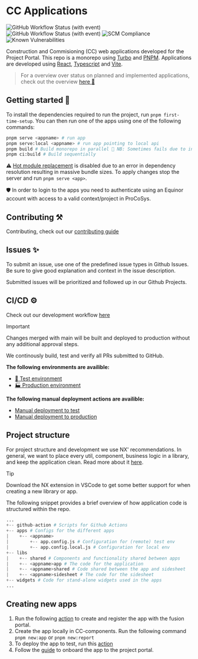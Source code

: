 # CC Applications
![GitHub Workflow Status (with event)](https://img.shields.io/github/actions/workflow/status/equinor/cc-components/fprd-deploy.yml?label=Prod%20deployment)
![GitHub Workflow Status (with event)](https://img.shields.io/github/actions/workflow/status/equinor/cc-components/pr-deploy.yml?label=PR%20deployment)
![SCM Compliance](https://scm-compliance-api.radix.equinor.com/repos/equinor/cc-components/badge)
![Known Vulnerabilities](https://snyk.io/test/github/equinor/cc-components/badge.svg)

Construction and Commisioning (CC) web applications developed for the Project Portal. This repo is a monorepo using [Turbo](https://turbo.build/) and [PNPM](https://pnpm.io/). Applications are developed using [React](https://react.dev/), [Typescript](https://www.typescriptlang.org/) and [Vite](https://vitejs.dev/).

> For a overview over status on planned and implemented applications, check out the overview [here 🚀](https://github.com/equinor/cc-components/issues/693)

## Getting started 🚀

To install the dependencies required to run the project, run `pnpm first-time-setup`. You can then run one of the apps using one of the following commands:

```bash
pnpm serve <appname> # run app
pnpm serve:local <appname> # run app pointing to local api
pnpm build # Build monorepo in parallel 🚨 NB: Sometimes fails due to internal package dependencies
pnpm ci:build # Build sequentially
```

⚠️ [Hot module replacement](https://webpack.js.org/guides/hot-module-replacement/) is disabled due to an error in dependency resolution resulting in massive bundle sizes. To apply changes stop the server and run `pnpm serve <app>`.

🛡️ In order to login to the apps you need to authenticate using an Equinor account with access to a valid context/project in ProCoSys.

## Contributing ⚒️

Contributing, check out our [contributing guide](./CONTRIBUTING.md)

## Issues ✨

To submit an issue, use one of the predefined issue types in Github Issues.
Be sure to give good explanation and context in the issue description.

Submitted issues will be prioritized and followed up in our Github Projects.

## CI/CD ⚙️

Check out our development workflow [here](./CONTRIBUTING.md)

> [!IMPORTANT]  
> Changes merged with main will be built and deployed to production without any additional approval steps.

We continously build, test and verify all PRs submitted to GitHub.

**The following environments are availible:**

- [🧪 Test environment](https://webserver-fusion-project-portal-test.radix.equinor.com/)
- [🏭 Production environment](https://project.fusion.equinor.com/)

**The following manual deployment actions are availible:**

- [Manual deployment to test](https://github.com/equinor/cc-components/actions/workflows/manual-deploy.yml)
- [Manual deployment to production](https://github.com/equinor/cc-components/actions/workflows/manual-deploy-prod.yml)

## Project structure

For project structure and development we use NX' recommendations. In general, we want to place every util, component, business logic in a library, and keep the application clean. Read more about it [here](https://nx.dev/more-concepts/monorepo-nx-enterprise#using-nx-at-enterpriseshere).

> [!TIP]
> Download the NX extension in VSCode to get some better support for when creating a new library or app.

The following snippet provides a brief overview of how application code is structured within the repo.

```py
...
+-- github-action # Scripts for Github Actions
+-- apps # Configs for the different apps
|    +-- <appname>
|        +-- app.config.js # Configuration for (remote) test env
|        +-- app.config.local.js # Configuration for local env
+-- libs
|    +-- shared # Components and functionality shared between apps
|    +-- <appname>app # The code for the application
|    +-- <appname>shared # Code shared between the app and sidesheet
|    +-- <appname>sidesheet # The code for the sidesheet
+-- widgets # Code for stand-alone widgets used in the apps
...
```

## Creating new apps

1. Run the following [action](https://github.com/equinor/cc-components/actions/workflows/create-fusion-app.yml) to create and register the app with the fusion portal.
2. Create the app locally in CC-components. Run the following command `pnpm new:app` or `pnpm new:report`
3. To deploy the app to test, run this [action](https://github.com/equinor/cc-components/actions/workflows/manual-deploy.yml)
4. Follow the [guide](https://github.com/equinor/lighthouse/blob/main/docs/project-portal/administration.md) to onboard the app to the project portal.
